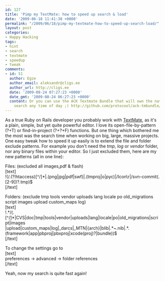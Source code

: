```yaml
---
id: 127
title: 'Pimp my TextMate: how to speed up search & load'
date: '2009-06-18 11:41:38 +0000'
permalink: "/2009/06/18/pimp-my-textmate-how-to-speed-up-search-load/"
layout: post
categories:
- Happy Hacking
tags:
- hint
- search
- textmate
- speedup
- tweak
comments:
- id: 51
  author: Egze
  author_email: aleksandr@cligs.ee
  author_url: http://cligs.ee
  date: '2009-08-24 07:27:23 +0000'
  date_gmt: '2009-08-24 06:27:23 +0000'
  content: Or you can use the ACK Textmate Bundle that will own the native Textmate
    search any time of day ;) http://github.com/protocool/ack-tmbundle/tree/master
---
```

As a true Ruby on Rails developer you probably work with [TextMate](http://macromates.com/), as it's a plain, simple, but yet quite powerful editor. I love its open-file-by-pattern (?+T) or find-in-project (?+?+F) functions. But one thing which bothered me the most was the search time when working on big, large, massive projects. One easy tweak how to speed it up easily is to extend the file and folder exclude patterns. For example you don't need the _tmp_, _log_ or _vendor_ folder, nor any binary files within your editor. So I just excluded them, here are my new patterns (all in one line):

Files: (excluded all images,pdf & flash)  
[text]  
!(/\.(?!htaccess)[^/]\*|\.(png|jpg|pdf|swf)|\.(tmproj|o|pyc)|/Icon\r|/svn-commit(\.[2-9])?\.tmp)$  
[/text]

Folders: (exclude tmp tools vendor uploads lang locale po old_migrations script images upload custom_maps log)  
[text]  
!.\*/(\.[^/]\*|CVS|doc|tmp|tools|vendor|uploads|lang|locale|po|old_migrations|script|images  
|upload|custom_maps|log|_darcs|_MTN|\{arch\}|blib|.\*~\.nib|.\*\.(framework|app|pbproj|pbxproj|xcode(proj)?|bundle))$  
[/text]

To change the settings go to  
[text]  
preferences -\> advanced -\> folder references  
[/text]

Yeah, now my search is quite fast again!